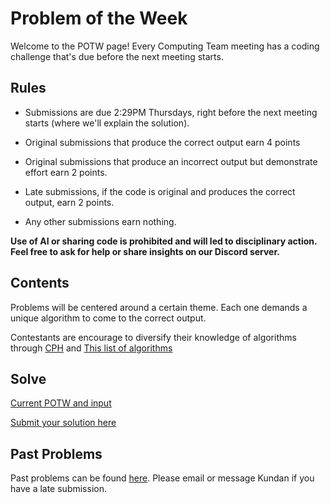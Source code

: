 # Problem of the Week

Welcome to the POTW page! Every Computing Team meeting has a coding challenge that's due before the next meeting starts. 

## Rules

* Submissions are due 2:29PM Thursdays, right before the next meeting starts (where we'll explain the solution). 

* Original submissions that produce the correct output earn 4 points

* Original submissions that produce an incorrect output but demonstrate effort earn 2 points. 

* Late submissions, if the code is original and produces the correct output, earn 2 points. 

* Any other submissions earn nothing. 

**Use of AI or sharing code is prohibited and will led to disciplinary action. Feel free to ask for help or share insights on our Discord server.** 

## Contents

Problems will be centered around a certain theme. Each one demands a unique algorithm to come to the correct output. 

Contestants are encourage to diversify their knowledge of algorithms through [CPH](https://usaco.guide/CPH.pdf) and [This list of algorithms](https://usaco.guide/CPH.pdf)

## Solve
[Current POTW and input](https://nvcomputing.com/practice/homework)

[Submit your solution here](https://nvcomputing.com/practice/homework)


## Past Problems

Past problems can be found [here](https://github.com/NVComputing/ComputingSolutions). Please email or message Kundan if you have a late submission.
